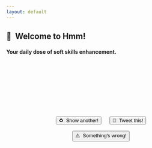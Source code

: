 ```yaml
---
layout: default
---
```

<meta name="twitter:card" content="summary" />
<meta name="twitter:site" content="{{ page.title }}" />
<meta name="twitter:title" content="{{ page.title }}" />
<meta name="twitter:image" content="{{ page.title_image }}" />

<script src="https://ajax.googleapis.com/ajax/libs/jquery/3.5.1/jquery.min.js"></script>

<p align="center">
<h2>💬&nbsp;&nbsp;Welcome to Hmm!</h2>
<h4>Your daily dose of soft skills enhancement.</h4>

<br>

<center>
<div class="card">
<h1 id = "id_emoji"/><h2 id = "id_title"/>
<h4 id = "id_text"/>
<br>
<h5 id = "id_topic"/>
</div>
<h2><br></h2>
<script src="js/random_quote.js"></script>
<button type = "button" id = "button" onClick="window.location.reload();">♻️&nbsp;&nbsp;Show another!</button>
&emsp;
<button type = "button" id = "button_tweet" onClick="generateTweet();">🦆&nbsp;&nbsp;Tweet this!</button>
<br><br>
<button type = "button" id = "button_report" onClick="reportIssue();">⚠️&nbsp;&nbsp;Something's wrong!</button>
</center>
</p>
